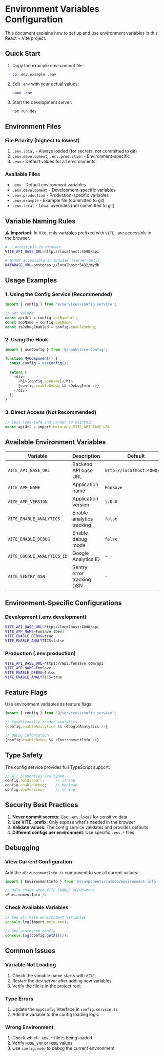# Environment Variables Configuration

This document explains how to set up and use environment variables in this React + Vite project.

## Quick Start

1. Copy the example environment file:
   ```bash
   cp .env.example .env
   ```

2. Edit `.env` with your actual values:
   ```bash
   nano .env
   ```

3. Start the development server:
   ```bash
   npm run dev
   ```

## Environment Files

### File Priority (highest to lowest)
1. `.env.local` - Always loaded (for secrets, not committed to git)
2. `.env.development`, `.env.production` - Environment-specific
3. `.env` - Default values for all environments

### Available Files
- `.env` - Default environment variables
- `.env.development` - Development-specific variables
- `.env.production` - Production-specific variables
- `.env.example` - Example file (committed to git)
- `.env.local` - Local overrides (not committed to git)

## Variable Naming Rules

⚠️ **Important**: In Vite, only variables prefixed with `VITE_` are accessible in the browser.

```bash
# ✅ Accessible in browser
VITE_API_BASE_URL=http://localhost:4000/api

# ❌ NOT accessible in browser (server-only)
DATABASE_URL=postgres://localhost:5432/mydb
```

## Usage Examples

### 1. Using the Config Service (Recommended)
```typescript
import { config } from '@/services/config.service';

// Get values
const apiUrl = config.apiBaseUrl;
const appName = config.appName;
const isDebugEnabled = config.enableDebug;
```

### 2. Using the Hook
```typescript
import { useConfig } from '@/hooks/use-config';

function MyComponent() {
  const config = useConfig();
  
  return (
    <div>
      <h1>{config.appName}</h1>
      {config.enableDebug && <DebugInfo />}
    </div>
  );
}
```

### 3. Direct Access (Not Recommended)
```typescript
// Less type-safe and harder to maintain
const apiUrl = import.meta.env.VITE_API_BASE_URL;
```

## Available Environment Variables

| Variable | Description | Default | Example |
|----------|-------------|---------|---------|
| `VITE_API_BASE_URL` | Backend API base URL | `http://localhost:4000/api` | `https://api.myapp.com/api` |
| `VITE_APP_NAME` | Application name | `FonSave` | `My App` |
| `VITE_APP_VERSION` | Application version | `1.0.0` | `2.1.0` |
| `VITE_ENABLE_ANALYTICS` | Enable analytics tracking | `false` | `true` |
| `VITE_ENABLE_DEBUG` | Enable debug mode | `false` | `true` |
| `VITE_GOOGLE_ANALYTICS_ID` | Google Analytics ID | - | `GA-XXXXXXXXX` |
| `VITE_SENTRY_DSN` | Sentry error tracking DSN | - | `https://...` |

## Environment-Specific Configurations

### Development (.env.development)
```bash
VITE_API_BASE_URL=http://localhost:4000/api
VITE_APP_NAME=FonSave (Dev)
VITE_ENABLE_DEBUG=true
VITE_ENABLE_ANALYTICS=false
```

### Production (.env.production)
```bash
VITE_API_BASE_URL=https://api.fonsave.com/api
VITE_APP_NAME=FonSave
VITE_ENABLE_DEBUG=false
VITE_ENABLE_ANALYTICS=true
```

## Feature Flags

Use environment variables as feature flags:

```typescript
import { config } from '@/services/config.service';

// Conditionally render analytics
{config.enableAnalytics && <GoogleAnalytics />}

// Debug information
{config.enableDebug && <EnvironmentInfo />}
```

## Type Safety

The config service provides full TypeScript support:

```typescript
// All properties are typed
config.apiBaseUrl;     // string
config.enableDebug;    // boolean
config.appVersion;     // string
```

## Security Best Practices

1. **Never commit secrets**: Use `.env.local` for sensitive data
2. **Use VITE_ prefix**: Only expose what's needed in the browser
3. **Validate values**: The config service validates and provides defaults
4. **Different configs per environment**: Use specific `.env.*` files

## Debugging

### View Current Configuration
Add the `<EnvironmentInfo />` component to see all current values:

```typescript
import { EnvironmentInfo } from '@/components/common/environment-info';

// Only shows when VITE_ENABLE_DEBUG=true
<EnvironmentInfo />
```

### Check Available Variables
```typescript
// See all Vite environment variables
console.log(import.meta.env);

// See processed config
console.log(config.getAll());
```

## Common Issues

### Variable Not Loading
1. Check the variable name starts with `VITE_`
2. Restart the dev server after adding new variables
3. Verify the file is in the project root

### Type Errors
1. Update the `AppConfig` interface in `config.service.ts`
2. Add the variable to the config loading logic

### Wrong Environment
1. Check which `.env.*` file is being loaded
2. Verify `NODE_ENV` or `MODE` values
3. Use `config.mode` to debug the current environment
